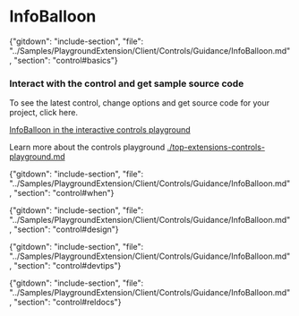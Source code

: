 ﻿# InfoBalloon

{"gitdown": "include-section", "file": "../Samples/PlaygroundExtension/Client/Controls/Guidance/InfoBalloon.md", "section": "control#basics"}

<!-- TODO get an IMAGE to embed here -->

### Interact with the control and get sample source code
To see the latest control, change options and get source code for your project, click here.

<a href="https://ms.portal.azure.com/?Microsoft_Azure_Playground=true#blade/Microsoft_Azure_Playground/ControlsIndexBlade/InfoBalloonPlayground" target="_blank">InfoBalloon in the interactive controls playground</a>

Learn more about the controls playground [./top-extensions-controls-playground.md](./top-extensions-controls-playground.md)


<!-- TODO get an SAMPLE CODE to embed here -->

{"gitdown": "include-section", "file": "../Samples/PlaygroundExtension/Client/Controls/Guidance/InfoBalloon.md", "section": "control#when"}

{"gitdown": "include-section", "file": "../Samples/PlaygroundExtension/Client/Controls/Guidance/InfoBalloon.md", "section": "control#design"}

{"gitdown": "include-section", "file": "../Samples/PlaygroundExtension/Client/Controls/Guidance/InfoBalloon.md", "section": "control#devtips"}

{"gitdown": "include-section", "file": "../Samples/PlaygroundExtension/Client/Controls/Guidance/InfoBalloon.md", "section": "control#reldocs"}

